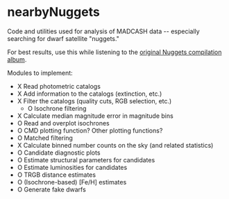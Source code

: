 # nearbyNuggets
Code and utilities used for analysis of MADCASH data -- especially searching for dwarf satellite "nuggets."

For best results, use this while listening to the [original Nuggets compilation album](https://en.wikipedia.org/wiki/Nuggets:_Original_Artyfacts_from_the_First_Psychedelic_Era,_1965%E2%80%931968).

Modules to implement:
- X Read photometric catalogs
- X Add information to the catalogs (extinction, etc.)
- X Filter the catalogs (quality cuts, RGB selection, etc.)
    - O Isochrone filtering
- X Calculate median magnitude error in magnitude bins
- O Read and overplot isochrones
- O CMD plotting function? Other plotting functions?
- O Matched filtering
- X Calculate binned number counts on the sky (and related statistics)
- O Candidate diagnostic plots
- O Estimate structural parameters for candidates
- O Estimate luminosities for candidates
- O TRGB distance estimates
- O (Isochrone-based) [Fe/H] estimates
- O Generate fake dwarfs
